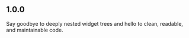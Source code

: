## 1.0.0

Say goodbye to deeply nested widget trees and hello to clean, readable, and maintainable code.